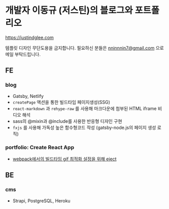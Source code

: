 # 개발자 이동규 (저스틴)의 블로그와 포트폴리오

https://justindglee.com

템플릿 디자인 무단도용을 금지합니다. 필요하신 분들은 nninnnin7@gmail.com 으로 메일 부탁드립니다.

## FE
### blog
  - Gatsby, Netlify
  - `createPage` 액션을 통한 빌드타임 페이지생성(SSG)
  - `react-markdown` 과 `rehype-raw` 를 사용해 마크다운에 첨부된 HTML iframe 비디오 해석
  - sass의 @mixin과 @include를 사용한 반응형 디자인 구현
  - `fxjs` 를 사용해 가독성 높은 함수형코드 작성 (gatsby-node.js의 페이지 생성 로직)

### portfolio: Create React App
  - [webpack에서의 빌드타임 gif 최적화 설정을 위해 eject](https://github.com/nninnnin/justindglee.com/commit/a7fd8710bcde80ea603dffc846a8cce7e17ea09e)
  
## BE
### cms
  - Strapi, PostgreSQL, Heroku
